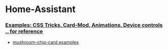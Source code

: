 # Home-Assistant


### [Examples: CSS Tricks, Card-Mod, Animations, Device controls .. for reference](examples/readme.md)
* [mushroom-chip-card examples](mushroom-chip-card.md)

